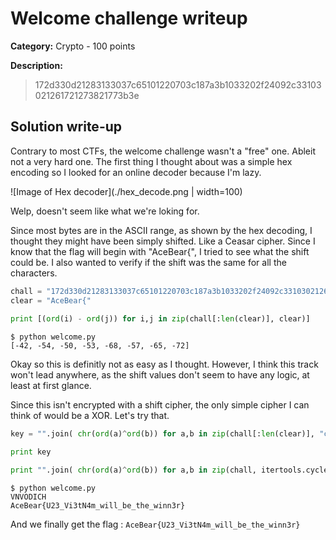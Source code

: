 # Welcome challenge writeup

**Category:** Crypto - 100 points

**Description:**

> 172d330d21283133037c65101220703c187a3b1033202f24092c33103021261721273821773b3e


## Solution write-up

Contrary to most CTFs, the welcome challenge wasn't a "free" one. Ableit not a very hard one.
The first thing I thought about was a simple hex encoding so I looked for an online decoder because I'm lazy.

![Image of Hex decoder](./hex_decode.png | width=100)

Welp, doesn't seem like what we're loking for. 


Since most bytes are in the ASCII range, as shown by the hex decoding, I thought they might have been simply shifted. Like a Ceasar cipher.
Since I know that the flag will begin with "AceBear{", I tried to see what the shift could be. I also wanted to verify if the shift was the same for all the characters.

```python
chall = "172d330d21283133037c65101220703c187a3b1033202f24092c33103021261721273821773b3e".decode("hex")
clear = "AceBear{"
  
print [(ord(i) - ord(j)) for i,j in zip(chall[:len(clear)], clear)]
```

```
$ python welcome.py 
[-42, -54, -50, -53, -68, -57, -65, -72]
```

Okay so this is definitly not as easy as I thought. However, I think this track won't lead anywhere, as the shift values don't seem to have any logic, at least at first glance.

Since this isn't encrypted with a shift cipher, the only simple cipher I can think of would be a XOR. Let's try that.

```python
key = "".join( chr(ord(a)^ord(b)) for a,b in zip(chall[:len(clear)], "clear") )

print key

print "".join( chr(ord(a)^ord(b)) for a,b in zip(chall, itertools.cycle(key)) )
```

```
$ python welcome.py 
VNVODICH
AceBear{U23_Vi3tN4m_will_be_the_winn3r}
```

And we finally get the flag : `AceBear{U23_Vi3tN4m_will_be_the_winn3r}`
